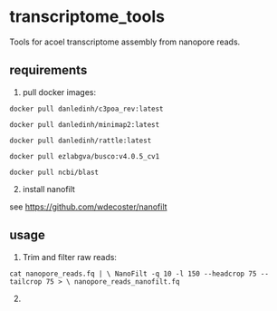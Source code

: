 # transcriptome_tools
Tools for acoel transcriptome assembly from nanopore reads.

## requirements
1) pull docker images:

`docker pull danledinh/c3poa_rev:latest`

`docker pull danledinh/minimap2:latest`

`docker pull danledinh/rattle:latest`

`docker pull ezlabgva/busco:v4.0.5_cv1`

`docker pull ncbi/blast`

2) install nanofilt

see https://github.com/wdecoster/nanofilt

## usage
1) Trim and filter raw reads:

`cat nanopore_reads.fq | \
NanoFilt -q 10 -l 150 --headcrop 75 --tailcrop 75 > \
nanopore_reads_nanofilt.fq`

2) 
